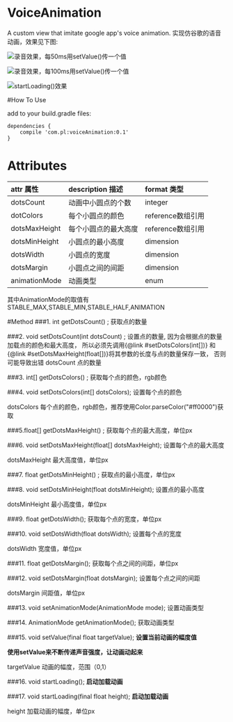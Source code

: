 # VoiceAnimation

A custom view that imitate google app's voice animation.
实现仿谷歌的语音动画，效果见下图:


![录音效果，每50ms用setValue()传一个值](https://raw.githubusercontent.com/l465659833/VoiceAnimation/master/art/setValue_50.gif)

![录音效果，每100ms用setValue()传一个值](https://raw.githubusercontent.com/l465659833/VoiceAnimation/master/art/setValue_100.gif)

![startLoading()效果](https://raw.githubusercontent.com/l465659833/VoiceAnimation/master/art/startLoading.gif)

#How To Use

add to your build.gradle files:

```
dependencies {
    compile 'com.pl:voiceAnimation:0.1'
}
```



# Attributes


| attr 属性          | description 描述 | format 类型 |
|:---				 |:---|:---|
| dotsCount  	     | 动画中小圆点的个数 |integer|
| dotColors  	     | 每个小圆点的颜色 |reference数组引用|
| dotsMaxHeight	 	 | 每个小圆点的最大高度 |reference数组引用|
| dotsMinHeight 			 | 小圆点的最小高度 |dimension|
| dotsWidth 	 | 小圆点的宽度 |dimension|
| dotsMargin 	 | 小圆点之间的间距 |dimension|
| animationMode | 动画类型 |enum|

其中AnimationMode的取值有STABLE_MAX,STABLE_MIN,STABLE_HALF,ANIMATION

#Method
###1.  int getDotsCount() ;
获取点的数量


###2. void setDotsCount(int dotsCount) ;
设置点的数量,
  因为会根据点的数量加载点的颜色和最大高度，
  所以必须先调用{@link #setDotsColors(int[])}
  和{@link #setDotsMaxHeight(float[])}将其参数的长度与点的数量保存一致，
  否则可能导致出错
 dotsCount 点的数量
 

  
 
###3. int[] getDotsColors() ;
获取每个点的颜色，rgb颜色

  
   
 
###4. void setDotsColors(int[] dotsColors);
设置每个点的颜色  

dotsColors 每个点的颜色，rgb颜色，推荐使用Color.parseColor("#ff0000")获取

 
###5.float[] getDotsMaxHeight() ;
  获取每个点的最大高度，单位px




 
###6. void setDotsMaxHeight(float[] dotsMaxHeight);
  设置每个点的最大高度  
  
  dotsMaxHeight 最大高度值，单位px

  
  
 
###7. float getDotsMinHeight() ;
获取点的最小高度，单位px


 
###8. void setDotsMinHeight(float dotsMinHeight);
  设置点的最小高度  
  
   dotsMinHeight 最小高度值，单位px


 
###9. float getDotsWidth();
  获取每个点的宽度，单位px



 
###10. void setDotsWidth(float dotsWidth);
  设置每个点的宽度  
  
   dotsWidth 宽度值，单位px


 
###11. float getDotsMargin();
  获取每个点之间的间距，单位px


 
###12. void setDotsMargin(float dotsMargin);
  设置每个点之间的间距  
  
   dotsMargin 间距值，单位px


 
###13. void setAnimationMode(AnimationMode mode);
  设置动画类型

  
 
###14. AnimationMode getAnimationMode();
获取动画类型



 
###15. void setValue(final float targetValue);
  **设置当前动画的幅度值**  
  
  **使用setValue来不断传递声音强度，让动画动起来**  
  
   targetValue 动画的幅度，范围（0,1）

 
###16. void startLoading();
  **启动加载动画**


 
###17. void startLoading(final float height); 
 **启动加载动画**  
 
   height 加载动画的幅度，单位px

